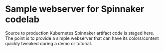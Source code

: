 # Sample webserver for Spinnaker codelab

Source to production Kubernetes Spinnaker artifact code is staged here. The point is
to provide a simple webserver that can have its colors/content quickly tweaked
during a demo or tutorial.
